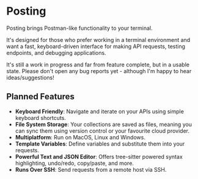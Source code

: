 # Posting

Posting brings Postman-like functionality to your terminal.

It's designed for those who prefer working in a terminal environment and want a fast, keyboard-driven interface for making API requests, testing endpoints, and debugging applications.

It's still a work in progress and far from feature complete, but in a usable state. Please don't open any bug reports yet - although I'm happy to hear ideas/suggestions!

## Planned Features

- **Keyboard Friendly**: Navigate and iterate on your APIs using simple keyboard shortcuts.
- **File System Storage**: Your collections are saved as files, meaning you can sync them using version control or your favourite cloud provider.
- **Multiplatform**: Run on MacOS, Linux and Windows.
- **Template Variables**: Define variables and substitute them into your requests.
- **Powerful Text and JSON Editor**: Offers tree-sitter powered syntax highlighting, undo/redo, copy/paste, and more.
- **Runs Over SSH**: Send requests from a remote host via SSH.
